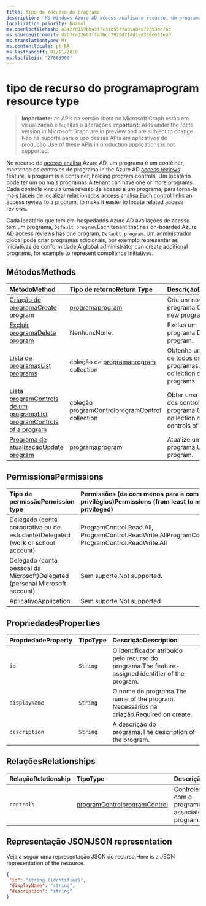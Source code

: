 ```yaml
---
title: tipo de recurso do programa
description: 'No Windows Azure AD access analisa o recurso, um programa é um contêiner, mantendo os controles de programa. Um locatário pode ter um ou mais programas.  Cada controle vincula uma revisão de acesso a um programa, para torná-la mais fáceis de localizar relacionados access analisa.  '
localization_priority: Normal
ms.openlocfilehash: a342fd159bba3f7e31c55ffab9a64a72353bc7ac
ms.sourcegitcommit: d2b3ca32602ffa76cc7925d7f4d1e2258e611ea5
ms.translationtype: MT
ms.contentlocale: pt-BR
ms.lasthandoff: 01/11/2019
ms.locfileid: "27863900"
---
```

# <a name="program-resource-type"></a><span data-ttu-id="aafef-105">tipo de recurso do programa</span><span class="sxs-lookup"><span data-stu-id="aafef-105">program resource type</span></span>

> <span data-ttu-id="aafef-106">**Importante:** as APIs na versão /beta no Microsoft Graph estão em visualização e sujeitas a alterações.</span><span class="sxs-lookup"><span data-stu-id="aafef-106">**Important:** APIs under the /beta version in Microsoft Graph are in preview and are subject to change.</span></span> <span data-ttu-id="aafef-107">Não há suporte para o uso dessas APIs em aplicativos de produção.</span><span class="sxs-lookup"><span data-stu-id="aafef-107">Use of these APIs in production applications is not supported.</span></span>

<span data-ttu-id="aafef-108">No recurso de [acesso analisa](accessreviews-root.md) Azure AD, um programa é um contêiner, mantendo os controles de programa.</span><span class="sxs-lookup"><span data-stu-id="aafef-108">In the Azure AD [access reviews](accessreviews-root.md) feature, a program is a container, holding program controls.</span></span> <span data-ttu-id="aafef-109">Um locatário pode ter um ou mais programas.</span><span class="sxs-lookup"><span data-stu-id="aafef-109">A tenant can have one or more programs.</span></span>  <span data-ttu-id="aafef-110">Cada controle vincula uma revisão de acesso a um programa, para torná-la mais fáceis de localizar relacionados access analisa.</span><span class="sxs-lookup"><span data-stu-id="aafef-110">Each control links an access review to a program, to make it easier to locate related access reviews.</span></span>  

<span data-ttu-id="aafef-111">Cada locatário que tem em-hospedados Azure AD avaliações de acesso tem um programa, `Default program`.</span><span class="sxs-lookup"><span data-stu-id="aafef-111">Each tenant that has on-boarded Azure AD access reviews has one program, `Default program`.</span></span>  <span data-ttu-id="aafef-112">Um administrador global pode criar programas adicionais, por exemplo representar as iniciativas de conformidade.</span><span class="sxs-lookup"><span data-stu-id="aafef-112">A global administrator can create additional programs, for example to represent compliance initiatives.</span></span> 


## <a name="methods"></a><span data-ttu-id="aafef-113">Métodos</span><span class="sxs-lookup"><span data-stu-id="aafef-113">Methods</span></span>

| <span data-ttu-id="aafef-114">Método</span><span class="sxs-lookup"><span data-stu-id="aafef-114">Method</span></span>           | <span data-ttu-id="aafef-115">Tipo de retorno</span><span class="sxs-lookup"><span data-stu-id="aafef-115">Return Type</span></span>    |<span data-ttu-id="aafef-116">Descrição</span><span class="sxs-lookup"><span data-stu-id="aafef-116">Description</span></span>|
|:---------------|:--------|:----------|
|[<span data-ttu-id="aafef-117">Criação de programa</span><span class="sxs-lookup"><span data-stu-id="aafef-117">Create program</span></span>](../api/program-create.md) |   [<span data-ttu-id="aafef-118">programa</span><span class="sxs-lookup"><span data-stu-id="aafef-118">program</span></span>](program.md)   |   <span data-ttu-id="aafef-119">Crie um novo programa.</span><span class="sxs-lookup"><span data-stu-id="aafef-119">Create a new program.</span></span>|
|[<span data-ttu-id="aafef-120">Excluir programa</span><span class="sxs-lookup"><span data-stu-id="aafef-120">Delete program</span></span>](../api/program-delete.md) |   <span data-ttu-id="aafef-121">Nenhum.</span><span class="sxs-lookup"><span data-stu-id="aafef-121">None.</span></span>   |   <span data-ttu-id="aafef-122">Exclua um programa.</span><span class="sxs-lookup"><span data-stu-id="aafef-122">Delete a program.</span></span>|
|[<span data-ttu-id="aafef-123">Lista de programas</span><span class="sxs-lookup"><span data-stu-id="aafef-123">List programs</span></span>](../api/program-list.md) |  <span data-ttu-id="aafef-124">coleção de [programa](program.md)</span><span class="sxs-lookup"><span data-stu-id="aafef-124">[program](program.md) collection</span></span>|   <span data-ttu-id="aafef-125">Obtenha uma coleção de todos os programas.</span><span class="sxs-lookup"><span data-stu-id="aafef-125">Get a collection of all the programs.</span></span>|
|[<span data-ttu-id="aafef-126">Lista programControls de um programa</span><span class="sxs-lookup"><span data-stu-id="aafef-126">List programControls of a program</span></span>](../api/program-listcontrols.md) |      <span data-ttu-id="aafef-127">coleção [programControl](programcontrol.md)</span><span class="sxs-lookup"><span data-stu-id="aafef-127">[programControl](programcontrol.md) collection</span></span>| <span data-ttu-id="aafef-128">Obter uma coleção dos controles de um programa.</span><span class="sxs-lookup"><span data-stu-id="aafef-128">Get a collection of the controls of a program.</span></span>|
|[<span data-ttu-id="aafef-129">Programa de atualização</span><span class="sxs-lookup"><span data-stu-id="aafef-129">Update program</span></span>](../api/program-update.md) |   [<span data-ttu-id="aafef-130">programa</span><span class="sxs-lookup"><span data-stu-id="aafef-130">program</span></span>](program.md)|  <span data-ttu-id="aafef-131">Atualize um programa.</span><span class="sxs-lookup"><span data-stu-id="aafef-131">Update a program.</span></span>|

## <a name="permissions"></a><span data-ttu-id="aafef-132">Permissions</span><span class="sxs-lookup"><span data-stu-id="aafef-132">Permissions</span></span>

|<span data-ttu-id="aafef-133">Tipo de permissão</span><span class="sxs-lookup"><span data-stu-id="aafef-133">Permission type</span></span>                        | <span data-ttu-id="aafef-134">Permissões (da com menos para a com mais privilégios)</span><span class="sxs-lookup"><span data-stu-id="aafef-134">Permissions (from least to most privileged)</span></span>              |
|:--------------------------------------|:---------------------------------------------------------|
|<span data-ttu-id="aafef-135">Delegado (conta corporativa ou de estudante)</span><span class="sxs-lookup"><span data-stu-id="aafef-135">Delegated (work or school account)</span></span>     | <span data-ttu-id="aafef-136">ProgramControl.Read.All, ProgramControl.ReadWrite.All</span><span class="sxs-lookup"><span data-stu-id="aafef-136">ProgramControl.Read.All, ProgramControl.ReadWrite.All</span></span> |
|<span data-ttu-id="aafef-137">Delegado (conta pessoal da Microsoft)</span><span class="sxs-lookup"><span data-stu-id="aafef-137">Delegated (personal Microsoft account)</span></span> | <span data-ttu-id="aafef-138">Sem suporte.</span><span class="sxs-lookup"><span data-stu-id="aafef-138">Not supported.</span></span> |
|<span data-ttu-id="aafef-139">Aplicativo</span><span class="sxs-lookup"><span data-stu-id="aafef-139">Application</span></span>                            | <span data-ttu-id="aafef-140">Sem suporte.</span><span class="sxs-lookup"><span data-stu-id="aafef-140">Not supported.</span></span> |


## <a name="properties"></a><span data-ttu-id="aafef-141">Propriedades</span><span class="sxs-lookup"><span data-stu-id="aafef-141">Properties</span></span>
| <span data-ttu-id="aafef-142">Propriedade</span><span class="sxs-lookup"><span data-stu-id="aafef-142">Property</span></span>     | <span data-ttu-id="aafef-143">Tipo</span><span class="sxs-lookup"><span data-stu-id="aafef-143">Type</span></span>   |<span data-ttu-id="aafef-144">Descrição</span><span class="sxs-lookup"><span data-stu-id="aafef-144">Description</span></span>|
|:---------------|:--------|:----------|
| `id`                        |`String`                              |  <span data-ttu-id="aafef-145">O identificador atribuído pelo recurso do programa.</span><span class="sxs-lookup"><span data-stu-id="aafef-145">The feature-assigned identifier of the program.</span></span>                    |
| `displayName`               |`String`                              |  <span data-ttu-id="aafef-146">O nome do programa.</span><span class="sxs-lookup"><span data-stu-id="aafef-146">The name of the program.</span></span>  <span data-ttu-id="aafef-147">Necessários na criação.</span><span class="sxs-lookup"><span data-stu-id="aafef-147">Required on create.</span></span>                  |
| `description`               |`String`                              |  <span data-ttu-id="aafef-148">A descrição do programa.</span><span class="sxs-lookup"><span data-stu-id="aafef-148">The description of the program.</span></span>           |

## <a name="relationships"></a><span data-ttu-id="aafef-149">Relações</span><span class="sxs-lookup"><span data-stu-id="aafef-149">Relationships</span></span>
| <span data-ttu-id="aafef-150">Relação</span><span class="sxs-lookup"><span data-stu-id="aafef-150">Relationship</span></span> | <span data-ttu-id="aafef-151">Tipo</span><span class="sxs-lookup"><span data-stu-id="aafef-151">Type</span></span>   |<span data-ttu-id="aafef-152">Descrição</span><span class="sxs-lookup"><span data-stu-id="aafef-152">Description</span></span>|
|:---------------|:--------|:----------|
| `controls`                  |[<span data-ttu-id="aafef-153">programControl</span><span class="sxs-lookup"><span data-stu-id="aafef-153">programControl</span></span>](programcontrol.md) | <span data-ttu-id="aafef-154">Controles associados com o programa.</span><span class="sxs-lookup"><span data-stu-id="aafef-154">Controls associated with the program.</span></span> |

## <a name="json-representation"></a><span data-ttu-id="aafef-155">Representação JSON</span><span class="sxs-lookup"><span data-stu-id="aafef-155">JSON representation</span></span>

<span data-ttu-id="aafef-156">Veja a seguir uma representação JSON do recurso.</span><span class="sxs-lookup"><span data-stu-id="aafef-156">Here is a JSON representation of the resource.</span></span>

<!-- {
  "blockType": "resource",
  "optionalProperties": [

  ],
  "@odata.type": "microsoft.graph.program"
}-->

```json
{
 "id": "string (identifier)",
 "displayName": "string",
 "description": "string"
}

```

<!-- {
  "type": "#page.annotation",
  "description": "program resource",
  "keywords": "",
  "section": "documentation",
  "tocPath": ""
}-->
